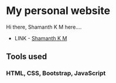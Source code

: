 # My personal website
Hi there, Shamanth K M here....

- LINK - [Shamanth K M](https://shamanthkolegodu.github.io/)

## Tools used

### HTML, CSS, Bootstrap, JavaScript
